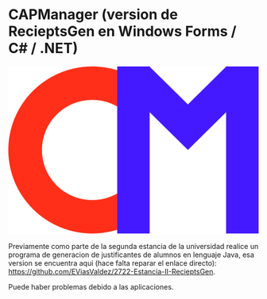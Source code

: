 # CAPManager (version de RecieptsGen en Windows Forms / C# / .NET)

![Logo](https://github.com/EViasValdez/11023-Estadia-RecieptsGen/blob/main/CAPManager/CAPManager/Resources/CAPManagerLogo.png)

<!----Descripción---->
Previamente como parte de la segunda estancia de la universidad realice un programa de generacion de justificantes de alumnos en lenguaje Java, esa version se encuentra aqui (hace falta reparar el enlace directo): https://github.com/EViasValdez/2722-Estancia-II-RecieptsGen.
<!----Separador de la descripción---->

<!----Detalles---->
Puede haber problemas debido a las aplicaciones.
<!----Separador de los detalles---->